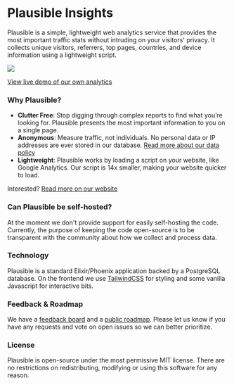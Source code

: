 # Plausible Insights

Plausible is a simple, lightweight web analytics service that provides the most
important traffic stats without intruding on your visitors' privacy. It collects
unique visitors, referrers, top pages, countries, and device information using a
lightweight script.

![](https://i.ibb.co/wzWYMYb/screenshot.png)

[View live demo of our own analytics](https://plausible.io/plausible.io)

### Why Plausible?

- **Clutter Free**: Stop digging through complex reports to find what you’re looking for. Plausible presents the most important information to you on a single page.
- **Anonymous**: Measure traffic, not individuals. No personal data or IP addresses are ever stored in our database. [Read more about our data policy](https://plausible.io/data-policy)
- **Lightweight**: Plausible works by loading a script on your website, like Google Analytics. Our script is 14x smaller, making your website quicker to load.

Interested? [Read more on our website](https://plausible.io)

### Can Plausible be self-hosted?

At the moment we don't provide support for easily self-hosting the code. Currently, the purpose of
keeping the code open-source is to be transparent with the community about how we
collect and process data.

### Technology

Plausible is a standard Elixir/Phoenix application backed by a PostgreSQL database. On the frontend we use
[TailwindCSS](https://tailwindcss.com/) for styling and some vanilla Javascript for interactive bits.

### Feedback & Roadmap

We have a [feedback board](https://feedback.plausible.io/) and a [public roadmap](https://feedback.plausible.io/roadmap).
Please let us know if you have any requests and vote on open issues so we can better prioritize.

### License

Plausible is open-source under the most permissive MIT license. There are no restrictions on redistributing,
modifying or using this software for any reason.
